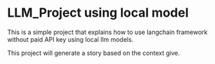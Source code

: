 # LLM_Project using local model

This is a simple project that explains how to use langchain framework without paid API key using local llm models. 

This project will generate a story based on the context give.
